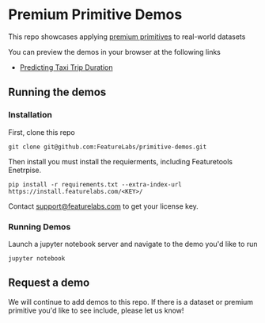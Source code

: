 # Premium Primitive Demos

This repo showcases applying [premium primitives](primitives.featurelabs.com) to real-world datasets


You can preview the demos in your browser at the following links 

* [Predicting Taxi Trip Duration](https://nbviewer.jupyter.org/github/FeatureLabs/primitive-demos/blob/master/NYC%20Taxi.ipynb)


## Running the demos

### Installation

First, clone this repo

```
git clone git@github.com:FeatureLabs/primitive-demos.git
```

Then install you must install the requierments, including Featuretools Enetrpise.

```
pip install -r requirements.txt --extra-index-url https://install.featurelabs.com/<KEY>/
```

Contact support@featurelabs.com to get your license key. 

### Running Demos

Launch a jupyter notebook server and navigate to the demo you'd like to run

```
jupyter notebook
```

## Request a demo

We will continue to add demos to this repo. If there is a dataset or premium primitive you'd like to see include, please let us know! 

